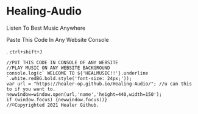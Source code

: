 # Healing-Audio

Listen To Best Music Anywhere

Paste This Code In Any Website Console


. `ctrl+shift+J`

```
//PUT THIS CODE IN CONSOLE OF ANY WEBSITE
//PLAY MUSIC ON ANY WEBSITE BACKGROUND
console.log(c` WELCOME TO ${'HEALMUSIC!!'}.underline `.white.redBG.bold.style('font-size: 24px;'));
var url = "https://healer-op.github.io/Healing-Audio/"; //u can this to if you want to.
newwindow=window.open(url,'name','height=440,width=150');
if (window.focus) {newwindow.focus()}
//©️Copyrighted 2021 Healer Github.
```
